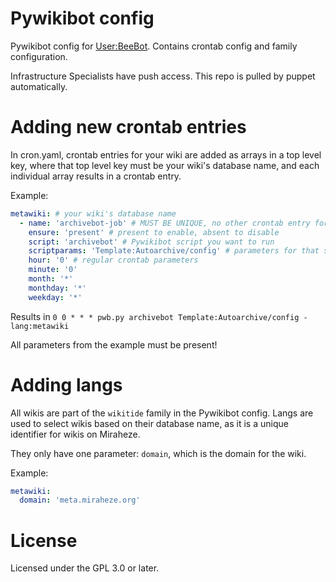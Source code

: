 # Pywikibot config

Pywikibot config for [User:BeeBot](https://meta.miraheze.org/wiki/User:BeeBot). Contains crontab config and family configuration.

Infrastructure Specialists have push access. This repo is pulled by puppet automatically.

# Adding new crontab entries

In cron.yaml, crontab entries for your wiki are added as arrays in a top level key, where that top level key must be your wiki's database name, and each individual array results in a crontab entry.

Example:

```yaml
metawiki: # your wiki's database name
  - name: 'archivebot-job' # MUST BE UNIQUE, no other crontab entry for your wiki must have the same name
    ensure: 'present' # present to enable, absent to disable
    script: 'archivebot' # Pywikibot script you want to run
    scriptparams: 'Template:Autoarchive/config' # parameters for that script, set to '' if there are no parameters
    hour: '0' # regular crontab parameters
    minute: '0'
    month: '*'
    monthday: '*'
    weekday: '*'
```

Results in `0 0 * * * pwb.py archivebot Template:Autoarchive/config -lang:metawiki`

All parameters from the example must be present!

# Adding langs

All wikis are part of the `wikitide` family in the Pywikibot config. Langs are used to select wikis based on their database name, as it is a unique identifier for wikis on Miraheze.

They only have one parameter: `domain`, which is the domain for the wiki.

Example:

```yaml
metawiki:
  domain: 'meta.miraheze.org'
```

# License

Licensed under the GPL 3.0 or later.
